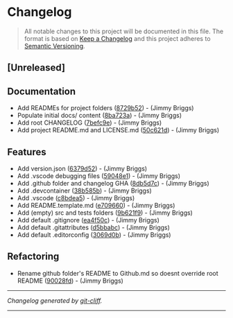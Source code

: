 # Changelog

> All notable changes to this project will be documented in this file. The format is based on
[Keep a Changelog](http://keepachangelog.com/) and this project adheres to
[Semantic Versioning](http://semver.org/).

## [Unreleased]

## Documentation

- Add READMEs for project folders ([8729b52](https://github.com/noclocks/template-generic-repo/commit/8729b521503177745ec71a9a661bd54e48e5b499))  - (Jimmy Briggs)
- Populate initial docs/ content ([8ba723a](https://github.com/noclocks/template-generic-repo/commit/8ba723ab284f7e064ceb423b094555925228cd98))  - (Jimmy Briggs)
- Add root CHANGELOG ([7befc9e](https://github.com/noclocks/template-generic-repo/commit/7befc9eb268dd3522d23f70c6db638332920842c))  - (Jimmy Briggs)
- Add project README.md and LICENSE.md ([50c621d](https://github.com/noclocks/template-generic-repo/commit/50c621da753c5bd5e1f3efc2ccf774ff8412389b))  - (Jimmy Briggs)

## Features

- Add version.json ([6379d52](https://github.com/noclocks/template-generic-repo/commit/6379d52002986a4ef2f0cf316ec41f0a3e7f9e94))  - (Jimmy Briggs)
- Add .vscode debugging files ([59048e1](https://github.com/noclocks/template-generic-repo/commit/59048e13094e8de0a333f69fd5650bdbb7c2a866))  - (Jimmy Briggs)
- Add .github folder and changelog GHA ([8db5d7c](https://github.com/noclocks/template-generic-repo/commit/8db5d7c71015468305a5ff7b47a8b52d69e03061))  - (Jimmy Briggs)
- Add .devcontainer ([38b585b](https://github.com/noclocks/template-generic-repo/commit/38b585b3f31ded6e4be5a6b0d6b487b85b7d0e0c))  - (Jimmy Briggs)
- Add .vscode ([c8bdea5](https://github.com/noclocks/template-generic-repo/commit/c8bdea5e440c8024389b899d5a3e0cfdb266007b))  - (Jimmy Briggs)
- Add README.template.md ([e709660](https://github.com/noclocks/template-generic-repo/commit/e7096601947ceced7e5dd879cb65ffdbc77cff90))  - (Jimmy Briggs)
- Add (empty) src and tests folders ([9b621f9](https://github.com/noclocks/template-generic-repo/commit/9b621f94c02c30c9627ab37dff675e1e159cc32c))  - (Jimmy Briggs)
- Add default .gitignore ([ea4f50c](https://github.com/noclocks/template-generic-repo/commit/ea4f50c016b1c8f3ba45c1b825110a3e2bcbac9f))  - (Jimmy Briggs)
- Add default .gitattributes ([d5bbabc](https://github.com/noclocks/template-generic-repo/commit/d5bbabc3f886b81929bc8e491f38bc80dcbeeb43))  - (Jimmy Briggs)
- Add default .editorconfig ([3069d0b](https://github.com/noclocks/template-generic-repo/commit/3069d0b3ca69794ab4d53c9da2750ad5bd691ad5))  - (Jimmy Briggs)

## Refactoring

- Rename github folder's README to Github.md so doesnt override root README ([90028fd](https://github.com/noclocks/template-generic-repo/commit/90028fd16593fd1db8dc33b50568b3a03687da13))  - (Jimmy Briggs)

***
*Changelog generated by [git-cliff](https://github.com/orhun/git-cliff).*
***
